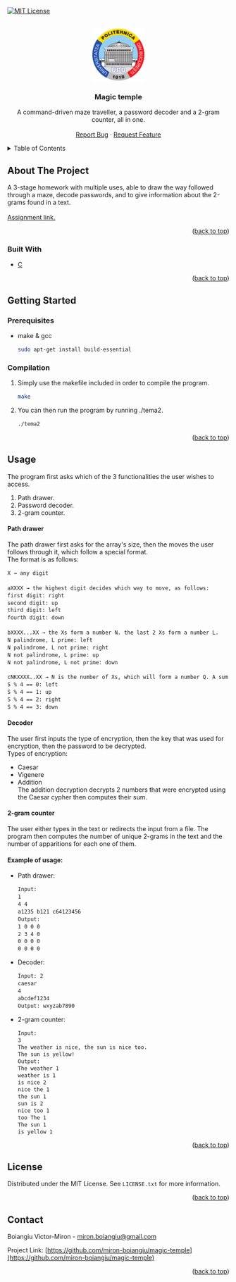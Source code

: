 <div id="top"></div>

[![MIT License][license-shield]][license-url]



<!-- PROJECT LOGO -->
<br />
<div align="center">
  <a href="https://github.com/miron-boiangiu/magic-temple">
    <img src="images/logo.png" alt="Logo" width="120" height="120">
  </a>

<h3 align="center">Magic temple</h3>

  <p align="center">
    A command-driven maze traveller, a password decoder and a 2-gram counter, all in one.
    <br />
    <br />
    <a href="https://github.com/miron-boiangiu/magic-temple/issues">Report Bug</a>
    ·
    <a href="https://github.com/miron-boiangiu/magic-temple/issues">Request Feature</a>
  </p>
</div>



<!-- TABLE OF CONTENTS -->
<details>
  <summary>Table of Contents</summary>
  <ol>
    <li>
      <a href="#about-the-project">About The Project</a>
      <ul>
        <li><a href="#built-with">Built With</a></li>
      </ul>
    </li>
    <li>
      <a href="#getting-started">Getting Started</a>
      <ul>
        <li><a href="#prerequisites">Prerequisites</a></li>
      </ul>
    </li>
    <li><a href="#usage">Usage</a></li>
    <li><a href="#license">License</a></li>
    <li><a href="#contact">Contact</a></li>
  </ol>
</details>



<!-- ABOUT THE PROJECT -->
## About The Project

A 3-stage homework with multiple uses, able to draw the way followed through a maze, decode passwords, and to give information about the 2-grams found in a text.  
<br>
<a href="https://ocw.cs.pub.ro/courses/programare/teme_2021/tema2_2021_cbd">Assignment link.</a>

<p align="right">(<a href="#top">back to top</a>)</p>



### Built With

* [C](http://www.open-std.org/jtc1/sc22/wg14/)

<p align="right">(<a href="#top">back to top</a>)</p>



<!-- GETTING STARTED -->
## Getting Started



### Prerequisites

* make & gcc
  ```sh
  sudo apt-get install build-essential
  ```

### Compilation

1. Simply use the makefile included in order to compile the program.
   ```sh
   make
   ```
2. You can then run the program by running ./tema2.
   ```sh
   ./tema2
   ```

<p align="right">(<a href="#top">back to top</a>)</p>



<!-- USAGE EXAMPLES -->
## Usage
The program first asks which of the 3 functionalities the user wishes to access.  
  
1. Path drawer.  
2. Password decoder.  
3. 2-gram counter.  
  
#### Path drawer

The path drawer first asks for the array's size, then the moves the user follows through it, which follow a special format.  
The format is as follows:  
```sh
X → any digit  

aXXXX → the highest digit decides which way to move, as follows:  
first digit: right  
second digit: up  
third digit: left  
fourth digit: down  
  
bXXXX...XX → the Xs form a number N. the last 2 Xs form a number L.  
N palindrome, L prime: left  
N palindrome, L not prime: right  
N not palindrome, L prime: up  
N not palindrome, L not prime: down  

cNKXXXX..XX → N is the number of Xs, which will form a number Q. A sum S will be computed by starting from the first digit of Q and summing the first K digits of Q, jumping over K digits each time.
S % 4 == 0: left
S % 4 == 1: up
S % 4 == 2: right
S % 4 == 3: down
```
  
#### Decoder

The user first inputs the type of encryption, then the key that was used for encryption, then the password to be decrypted.  
Types of encryption:  
- Caesar  
- Vigenere 
- Addition  
The addition decryption decrypts 2 numbers that were encrypted using the Caesar cypher then computes their sum. 

#### 2-gram counter

The user either types in the text or redirects the input from a file. The program then computes the number of unique 2-grams in the text and the number of apparitions for each one of them.  


#### Example of usage:

* []() Path drawer:  
	```sh
	Input:
	1
	4 4
	a1235 b121 c64123456
	Output:
	1 0 0 0
	2 3 4 0
	0 0 0 0
	0 0 0 0
	```
* []() Decoder:     
	```sh
	Input: 2
	caesar
	4
	abcdef1234
	Output: wxyzab7890
	```
	
* []() 2-gram counter:    
	```
	Input:
	3
	The weather is nice, the sun is nice too.
	The sun is yellow!
	Output:
	The weather 1
	weather is 1
	is nice 2
	nice the 1
	the sun 1
	sun is 2
	nice too 1
	too The 1
	The sun 1
	is yellow 1
	```
<p align="right">(<a href="#top">back to top</a>)</p>



<!-- LICENSE -->
## License

Distributed under the MIT License. See `LICENSE.txt` for more information.

<p align="right">(<a href="#top">back to top</a>)</p>



<!-- CONTACT -->
## Contact

Boiangiu Victor-Miron - miron.boiangiu@gmail.com

Project Link: [https://github.com/miron-boiangiu/magic-temple](https://github.com/miron-boiangiu/magic-temple)

<p align="right">(<a href="#top">back to top</a>)</p>



<!-- MARKDOWN LINKS & IMAGES -->
<!-- https://www.markdownguide.org/basic-syntax/#reference-style-links -->
[contributors-shield]: https://img.shields.io/github/contributors/github_username/repo_name.svg?style=for-the-badge
[contributors-url]:https://github.com/miron-boiangiu/magic-temple/graphs/contributors
[forks-shield]: https://img.shields.io/github/forks/github_username/repo_name.svg?style=for-the-badge
[forks-url]:https://github.com/miron-boiangiu/magic-temple/network/members
[stars-shield]: https://img.shields.io/github/stars/github_username/repo_name.svg?style=for-the-badge
[stars-url]:https://github.com/miron-boiangiu/magic-temple/stargazers
[issues-shield]: https://img.shields.io/github/issues/github_username/repo_name.svg?style=for-the-badge
[issues-url]:https://github.com/miron-boiangiu/magic-temple/issues
[license-shield]: https://img.shields.io/github/license/miron-boiangiu/magic-temple.svg?style=for-the-badge
[license-url]:https://github.com/miron-boiangiu/magic-temple/blob/master/LICENSE
[linkedin-shield]: https://img.shields.io/badge/-LinkedIn-black.svg?style=for-the-badge&logo=linkedin&colorB=555
[linkedin-url]: https://linkedin.com/in/linkedin_username
[product-screenshot]: images/screenshot.png
